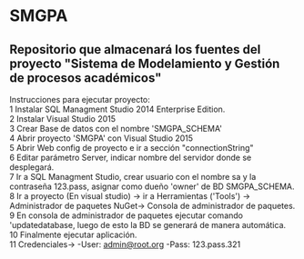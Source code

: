 ﻿# SMGPA
Repositorio que almacenará los fuentes del proyecto "Sistema de Modelamiento y Gestión de procesos académicos"
--------------------------------------------------------------------------------------------------------------
Instrucciones para ejecutar proyecto:
<br />
1 Instalar SQL Managment Studio 2014 Enterprise Edition.
<br />
2 Instalar Visual Studio 2015
<br />
3 Crear Base de  datos con el nombre 'SMGPA_SCHEMA'
<br />
4 Abrir proyecto 'SMGPA' con Visual Studio 2015
<br />
5 Abrir Web config de proyecto e ir a sección "connectionString"
<br />
6 Editar parámetro Server, indicar nombre del servidor donde se desplegará.
<br />
7 Ir a SQL Managment Studio, crear usuario con el nombre sa y la contraseña 123.pass, asignar como dueño 'owner' de BD SMGPA_SCHEMA.
<br />
8 Ir a proyecto (En visual studio) -> ir a Herramientas ('Tools') -> Administrador de paquetes NuGet-> Consola de administrador de paquetes.
<br />
9 En consola de administrador de paquetes ejecutar comando 'updatedatabase, luego de esto la BD se generará de manera automática.
<br />
10 Finalmente ejecutar aplicación.
<br />
11 Credenciales-> -User: admin@root.org
	          -Pass: 123.pass.321

